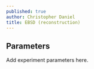 ```yaml
---
published: true
author: Christopher Daniel
title: EBSD (reconstruction)
---
```

## Parameters

Add experiment parameters here.